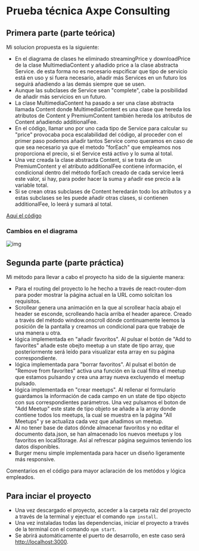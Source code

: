 # Prueba técnica Axpe Consulting

## Primera parte (parte teórica)

Mi solucion propuesta es la siguiente:
 - En el diagrama de clases he eliminado streamingPrice y downloadPrice de la clase MultimediaContent y añadido price a la clase abstracta Service. de esta forma no es necesario espcificar que tipo de servicio está en uso y si fuera necesario, añadir más Services en un futuro los seguirá añadiendo a las demás siempre que se usen.
 - Aunque las subclases de Service sean "complete", cabe la posibilidad de añadir más servicios en un futuro.
 - La clase MultimediaContent ha pasado a ser una clase abstracta llamada Content donde MultimediaContent es una clase que hereda los atributos de Content y PremiumContent también hereda los atributos de Content añadiendo additionalFee.
 - En el código, llamar uno por uno cada tipo de Service para calcular su "price" provocaba poca escalabilidad del código, al proceder con el primer paso podemos añadir tantos Service como queramos en caso de que sea necesario ya que el metodo "forEach" que empleamos nos proporciona el precio, si el Service está activo y lo suma al total.
 - Una vez creada la clase abstracta Content, si se trata de un PremiumContent y el atributo additionalFee contiene información, el condicional dentro del método forEach creado de cada service leerá este valor, si hay, para poder hacer la suma y añadir ese precio a la variable total.
 - Si se crean otras subclases de Content heredarán todo los atributos y a estas subclases se les puede añadir otras clases, si contienen additionalFee, lo leerá y sumará al total.

[Aquí el código](https://github.com/Jorditm/prueba-tecnica-axpe/blob/feature/requisitos/primera-parte/RegisteredUser.js)

### Cambios en el diagrama
![img](https://github.com/Jorditm/prueba-tecnica-axpe/blob/feature/requisitos/primera-parte/class-diagram.png)

## Segunda parte (parte práctica)

Mi método para llevar a cabo el proyecto ha sido de la siguiente manera:
 - Para el routing del proyecto lo he hecho a través de react-router-dom para poder mostrar la página actual en la URL como solcitan los requisitos.
 - Scrollear genera una animación en la que al scrollear hacía abajo el header se esconde, scrolleando hacía arriba el header aparece. Creado a través del método window.onscroll dónde continuamente leemos la posición de la pantalla y creamos un condicional para que trabaje de una manera u otra.
 - lógica implementada en "añadir favoritos". Al pulsar el botón de "Add to favorites" añade este obejto meetup a un state de tipo array, que posteriormente será leído para visualizar esta array en su página correspondiente.
 - lógica implementada para "borrar favoritos". Al pulsat el botón de "Remove from favorites" activa una función en la cual filtra el meetup que estamos pulsando y crea una array nueva excluyendo el meetup pulsado.
 - lógica implementada en "crear meetups". Al rellenar el formulario guardamos la información de cada campo en un state de tipo objecto con sus correspondientes parámetros. Una vez pulsamos el boton de "Add Meetup" este state de tipo objeto se añade a la array donde contiene todos los meetups, la cual se muestra en la página "All Meetups" y se actualiza cada vez que añadimos un meetup.
 - Al no tener base de datos dónde almacenar favoritos y no editar el documento data.json, se han almacenado los nuevos meetups y los favoritos en localStorage. Así al refrescar página seguimos teniendo los datos disponibles.
 - Burger menu simple implementada para hacer un diseño ligeramente más responsive.


Comentarios en el código para mayor aclaración de los metódos y lógica empleados.

## Para inciar el proyecto

 - Una vez descargado el proyecto, acceder a la carpeta raíz del proyecto a través de la terminal y ejectuar el comando `npm install`.
 - Una vez instaladas todas las dependencias, iniciar el proyecto a través de la terminal con el comando  `npm start`.
 - Se abrirá automáticamente el puerto de desarrollo, en este caso será  [http://localhost:3000](http://localhost:3000).
